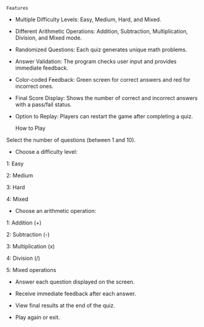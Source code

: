     Features

* Multiple Difficulty Levels: Easy, Medium, Hard, and Mixed.

* Different Arithmetic Operations: Addition, Subtraction, Multiplication, Division, and Mixed mode.

* Randomized Questions: Each quiz generates unique math problems.

* Answer Validation: The program checks user input and provides immediate feedback.

* Color-coded Feedback: Green screen for correct answers and red for incorrect ones.

* Final Score Display: Shows the number of correct and incorrect answers with a pass/fail status.

* Option to Replay: Players can restart the game after completing a quiz.


    How to Play

Select the number of questions (between 1 and 10).

* Choose a difficulty level:

1: Easy

2: Medium

3: Hard

4: Mixed


* Choose an arithmetic operation:

1: Addition (+)

2: Subtraction (-)

3: Multiplication (x)

4: Division (/)

5: Mixed operations


* Answer each question displayed on the screen.

* Receive immediate feedback after each answer.

* View final results at the end of the quiz.

* Play again or exit.


